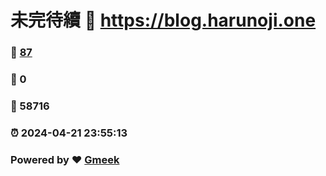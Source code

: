 # 未完待續 :link: https://blog.harunoji.one 
### :page_facing_up: [87](https://blog.harunoji.one/tag.html) 
### :speech_balloon: 0 
### :hibiscus: 58716 
### :alarm_clock: 2024-04-21 23:55:13 
### Powered by :heart: [Gmeek](https://github.com/Meekdai/Gmeek)
